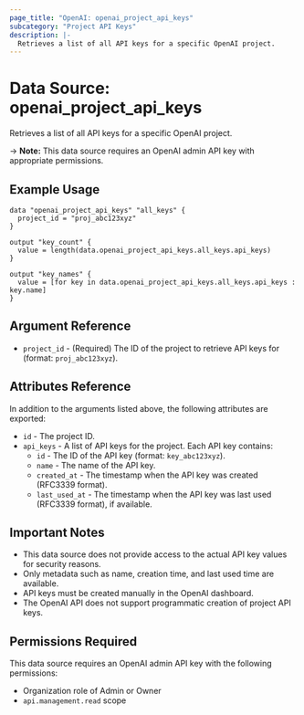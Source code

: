 ```yaml
---
page_title: "OpenAI: openai_project_api_keys"
subcategory: "Project API Keys"
description: |-
  Retrieves a list of all API keys for a specific OpenAI project.
---
```


# Data Source: openai_project_api_keys

Retrieves a list of all API keys for a specific OpenAI project.

-> **Note:** This data source requires an OpenAI admin API key with appropriate permissions.

## Example Usage

```hcl
data "openai_project_api_keys" "all_keys" {
  project_id = "proj_abc123xyz"
}

output "key_count" {
  value = length(data.openai_project_api_keys.all_keys.api_keys)
}

output "key_names" {
  value = [for key in data.openai_project_api_keys.all_keys.api_keys : key.name]
}
```

## Argument Reference

* `project_id` - (Required) The ID of the project to retrieve API keys for (format: `proj_abc123xyz`).

## Attributes Reference

In addition to the arguments listed above, the following attributes are exported:

* `id` - The project ID.
* `api_keys` - A list of API keys for the project. Each API key contains:
  * `id` - The ID of the API key (format: `key_abc123xyz`).
  * `name` - The name of the API key.
  * `created_at` - The timestamp when the API key was created (RFC3339 format).
  * `last_used_at` - The timestamp when the API key was last used (RFC3339 format), if available.

## Important Notes

* This data source does not provide access to the actual API key values for security reasons.
* Only metadata such as name, creation time, and last used time are available.
* API keys must be created manually in the OpenAI dashboard.
* The OpenAI API does not support programmatic creation of project API keys.

## Permissions Required

This data source requires an OpenAI admin API key with the following permissions:

* Organization role of Admin or Owner
* `api.management.read` scope 